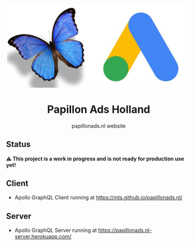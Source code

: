 <p align="center">
  <img width="500px" src="/logo-papillonads.nl.png">
</p>

<h1 align="center">Papillon Ads Holland</h1>

<p align="center">papillonads.nl website</p>

## Status

**⚠️ This project is a work in progress and is not ready for production use yet!**

## Client

- Apollo GraphQL Client running at https://mts.github.io/papillonads.nl/

## Server

- Apollo GraphQL Server running at https://papillonads.nl-server.herokuapp.com/
